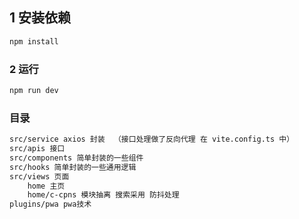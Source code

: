 
## 1 安装依赖

```sh
npm install
```

### 2 运行

```sh
npm run dev
```

### 目录

```sh
src/service axios 封装  （接口处理做了反向代理 在 vite.config.ts 中）
src/apis 接口
src/components 简单封装的一些组件
src/hooks 简单封装的一些通用逻辑
src/views 页面
    home 主页
    home/c-cpns 模块抽离 搜索采用 防抖处理
plugins/pwa pwa技术
```
